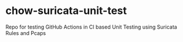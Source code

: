 # chow-suricata-unit-test
Repo for testing GitHub Actions in CI based Unit Testing using Suricata Rules and Pcaps

